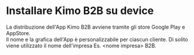 # Installare Kimo B2B su device

La distribuzione dell'App Kimo B2B avviene tramite gli store Google Play e AppStore.   
Il nome e la grafica dell'App è personalizzabile per ciascun cliente. Di solito viene utilizzato il nome dell'impresa Es. &lt;nome impresa&gt; B2B. 

